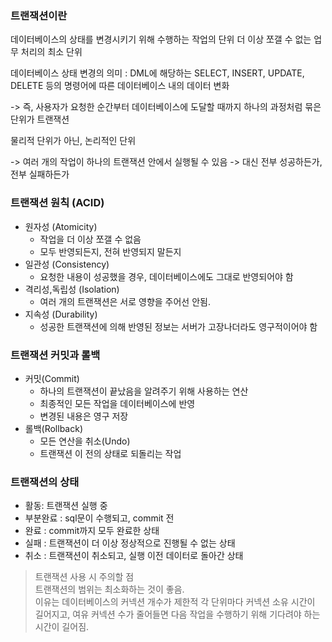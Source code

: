 ### 트랜잭션이란

데이터베이스의 상태를 변경시키기 위해 수행하는 작업의 단위
더 이상 쪼갤 수 없는 업무 처리의 최소 단위

데이터베이스 상태 변경의 의미 : DML에 해당하는 SELECT, INSERT, UPDATE, DELETE 등의 명령어에 따른 데이터베이스 내의 데이터 변화

-> 즉, 사용자가 요청한 순간부터 데이터베이스에 도달할 때까지 하나의 과정처럼 묶은 단위가 트랜잭션

물리적 단위가 아닌, 논리적인 단위

-> 여러 개의 작업이 하나의 트랜잭션 안에서 실행될 수 있음
-> 대신 전부 성공하든가, 전부 실패하든가

### 트랜잭션 원칙 (ACID)
- 원자성 (Atomicity)
	- 작업을 더 이상 쪼갤 수 없음
	- 모두 반영되든지, 전혀 반영되지 말든지
- 일관성 (Consistency)
	- 요청한 내용이 성공했을 경우, 데이터베이스에도 그대로 반영되어야 함
- 격리성,독립성 (Isolation)
	- 여러 개의 트랜잭션은 서로 영향을 주어선 안됨.
- 지속성 (Durability)
	- 성공한 트랜잭션에 의해 반영된 정보는 서버가 고장나더라도 영구적이어야 함

### 트랜잭션 커밋과 롤백
- 커밋(Commit)
	- 하나의 트랜잭션이 끝났음을 알려주기 위해 사용하는 연산
	- 최종적인 모든 작업을 데이터베이스에 반영
	- 변경된 내용은 영구 저장
- 롤백(Rollback)
	- 모든 연산을 취소(Undo)
	- 트랜잭션 이 전의 상태로 되돌리는 작업
	
### 트랜잭션의 상태
- 활동: 트랜잭션 실행 중
- 부분완료 : sql문이 수행되고, commit 전
- 완료 : commit까지 모두 완료한 상태
- 실패 : 트랜잭션이 더 이상 정상적으로 진행될 수 없는 상태
- 취소 : 트랜잭션이 취소되고, 실행 이전 데이터로 돌아간 상태

> 트랜잭션 사용 시 주의할 점 <br>
> 트랜잭션의 범위는 최소화하는 것이 좋음. <br>
> 이유는 데이터베이스의 커넥션 개수가 제한적
> 각 단위마다 커넥션 소유 시간이 길어지고, 여유 커넥션 수가 줄어들면 
> 다음 작업을 수행하기 위해 기다려야 하는 시간이 길어짐.
